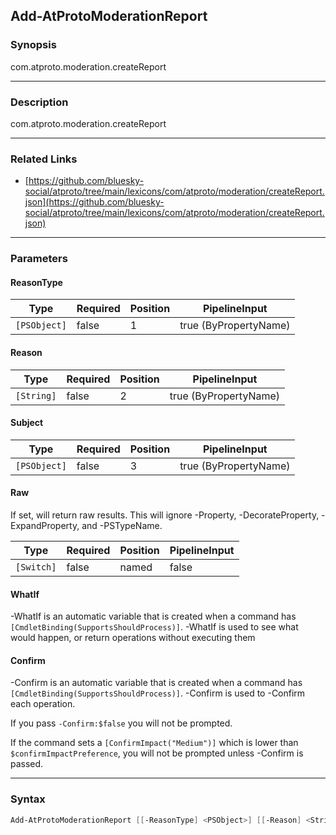 Add-AtProtoModerationReport
---------------------------




### Synopsis
com.atproto.moderation.createReport



---


### Description

com.atproto.moderation.createReport



---


### Related Links
* [https://github.com/bluesky-social/atproto/tree/main/lexicons/com/atproto/moderation/createReport.json](https://github.com/bluesky-social/atproto/tree/main/lexicons/com/atproto/moderation/createReport.json)





---


### Parameters
#### **ReasonType**




|Type        |Required|Position|PipelineInput        |
|------------|--------|--------|---------------------|
|`[PSObject]`|false   |1       |true (ByPropertyName)|



#### **Reason**




|Type      |Required|Position|PipelineInput        |
|----------|--------|--------|---------------------|
|`[String]`|false   |2       |true (ByPropertyName)|



#### **Subject**




|Type        |Required|Position|PipelineInput        |
|------------|--------|--------|---------------------|
|`[PSObject]`|false   |3       |true (ByPropertyName)|



#### **Raw**

If set, will return raw results. This will ignore -Property, -DecorateProperty, -ExpandProperty, and -PSTypeName.






|Type      |Required|Position|PipelineInput|
|----------|--------|--------|-------------|
|`[Switch]`|false   |named   |false        |



#### **WhatIf**
-WhatIf is an automatic variable that is created when a command has ```[CmdletBinding(SupportsShouldProcess)]```.
-WhatIf is used to see what would happen, or return operations without executing them
#### **Confirm**
-Confirm is an automatic variable that is created when a command has ```[CmdletBinding(SupportsShouldProcess)]```.
-Confirm is used to -Confirm each operation.

If you pass ```-Confirm:$false``` you will not be prompted.


If the command sets a ```[ConfirmImpact("Medium")]``` which is lower than ```$confirmImpactPreference```, you will not be prompted unless -Confirm is passed.



---


### Syntax
```PowerShell
Add-AtProtoModerationReport [[-ReasonType] <PSObject>] [[-Reason] <String>] [[-Subject] <PSObject>] [-Raw] [-WhatIf] [-Confirm] [<CommonParameters>]
```
